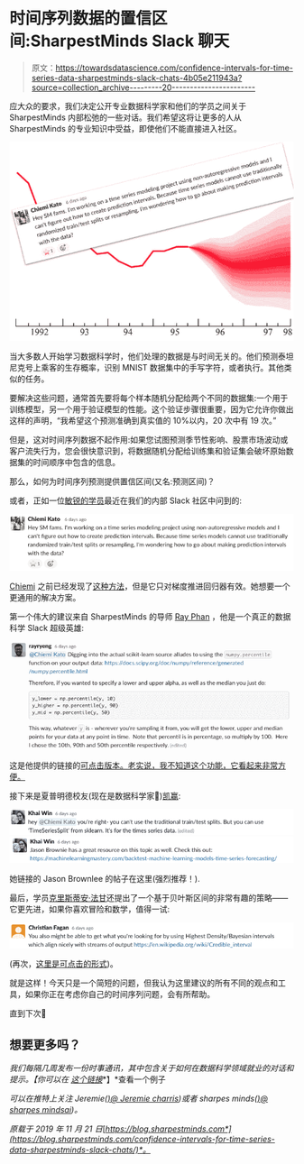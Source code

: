 # 时间序列数据的置信区间:SharpestMinds Slack 聊天

> 原文：<https://towardsdatascience.com/confidence-intervals-for-time-series-data-sharpestminds-slack-chats-4b05e211943a?source=collection_archive---------20----------------------->

应大众的要求，我们决定公开专业数据科学家和他们的学员之间关于 SharpestMinds 内部松弛的一些对话。我们希望这将让更多的人从 SharpestMinds 的专业知识中受益，即使他们不能直接进入社区。

![](img/2f309428d229dc7e7066f2e432b87ec5.png)

当大多数人开始学习数据科学时，他们处理的数据是与时间无关的。他们预测泰坦尼克号上乘客的生存概率，识别 MNIST 数据集中的手写字符，或者执行。其他类似的任务。

要解决这些问题，通常首先要将每个样本随机分配给两个不同的数据集:一个用于训练模型，另一个用于验证模型的性能。这个验证步骤很重要，因为它允许你做出这样的声明，“我希望这个预测准确到真实值的 10%以内，20 次中有 19 次。”

但是，这对时间序列数据不起作用:如果您试图预测季节性影响、股票市场波动或客户流失行为，您会很快意识到，将数据随机分配给训练集和验证集会破坏原始数据集的时间顺序中包含的信息。

那么，如何为时间序列预测提供置信区间(又名:预测区间)？

或者，正如一位[敏锐的学员](http://sharpestminds.com)最近在我们的内部 Slack 社区中问到的:

![](img/d12e27f48898a23d41d7b8e381e37448.png)

[Chiemi](https://www.linkedin.com/in/chiemikato/) 之前已经发现了[这种方法](/how-to-generate-prediction-intervals-with-scikit-learn-and-python-ab3899f992ed)，但是它只对梯度推进回归器有效。她想要一个更通用的解决方案。

第一个伟大的建议来自 SharpestMinds 的导师 [Ray Phan](https://app.sharpestminds.com/mentor-bio/uEfeoKc9sqjQuRcf8) ，他是一个真正的数据科学 Slack 超级英雄:

![](img/63350c638460d8caf71e7f1f2fe2712c.png)

这是他提供的链接的[可点击版本。老实说，我不知道这个功能，它看起来非常方便。](https://docs.scipy.org/doc/numpy/reference/generated/numpy.percentile.html)

接下来是夏普明德校友(现在是数据科学家🚀)[凯赢](https://www.linkedin.com/in/khai-resilient-mindset/):

![](img/65d50f6c89599871818418d282ba2804.png)![](img/25f2f2e5a4626ff9f2562b945487ff9f.png)

她链接的 Jason Brownlee 的帖子在这里(强烈推荐！).

最后，学员[克里斯蒂安·法甘](https://www.linkedin.com/in/faganc/)还提出了一个基于贝叶斯区间的非常有趣的策略——它更先进，如果你喜欢冒险和数学，值得一试:

![](img/ba3a748c187285bc74c3b125b98e23f9.png)

(再次，[这里是可点击的形式](https://en.wikipedia.org/wiki/Credible_interval))。

就是这样！今天只是一个简短的问题，但我认为这里建议的所有不同的观点和工具，如果你正在考虑你自己的时间序列问题，会有所帮助。

直到下次🙂

## 想要更多吗？

*我们每隔几周发布一份时事通讯，其中包含关于如何在数据科学领域就业的对话和提示。【你可以在* [*这个链接*](https://sharpestminds.substack.com/)*】*查看一个例子

*可以在推特上关注 Jeremie(*[*)@ Jeremie charris*](https://twitter.com/jeremiecharris)*)或者 sharpes minds(*[*)@ sharpes mindsai*](https://twitter.com/SharpestMindsAI)*)。*

*原载于 2019 年 11 月 21 日*[*https://blog.sharpestminds.com*](https://blog.sharpestminds.com/confidence-intervals-for-time-series-data-sharpestminds-slack-chats/)*。*